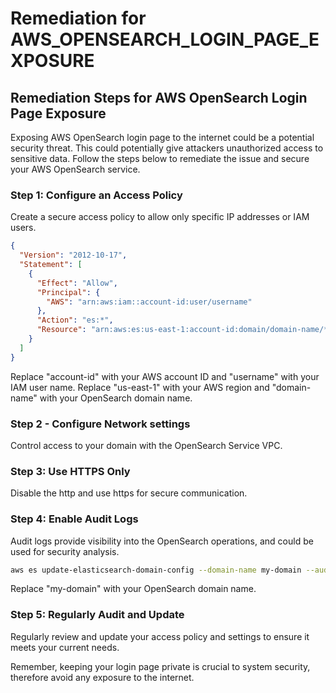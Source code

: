 # Remediation for AWS_OPENSEARCH_LOGIN_PAGE_EXPOSURE

## Remediation Steps for AWS OpenSearch Login Page Exposure

Exposing AWS OpenSearch login page to the internet could be a potential security threat. This could potentially give attackers unauthorized access to sensitive data. Follow the steps below to remediate the issue and secure your AWS OpenSearch service.

### Step 1: Configure an Access Policy 

Create a secure access policy to allow only specific IP addresses or IAM users. 

```json
{
  "Version": "2012-10-17",
  "Statement": [
    {
      "Effect": "Allow",
      "Principal": {
        "AWS": "arn:aws:iam::account-id:user/username"
      },
      "Action": "es:*",
      "Resource": "arn:aws:es:us-east-1:account-id:domain/domain-name/*"
    }
  ]
}
```

Replace "account-id" with your AWS account ID and "username" with your IAM user name. Replace "us-east-1" with your AWS region and "domain-name" with your OpenSearch domain name.

### Step 2 - Configure Network settings

Control access to your domain with the OpenSearch Service VPC. 

### Step 3: Use HTTPS Only

Disable the http and use https for secure communication. 

### Step 4: Enable Audit Logs

Audit logs provide visibility into the OpenSearch operations, and could be used for security analysis.

```bash
aws es update-elasticsearch-domain-config --domain-name my-domain --audit-log-options Enabled=true
```

Replace "my-domain" with your OpenSearch domain name.

### Step 5: Regularly Audit and Update

Regularly review and update your access policy and settings to ensure it meets your current needs.

Remember, keeping your login page private is crucial to system security, therefore avoid any exposure to the internet.